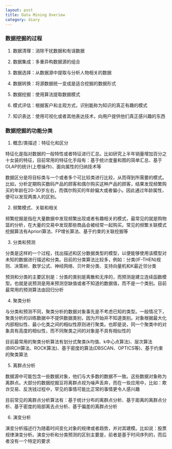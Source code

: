 ```yaml
---
layout: post
title: Data Mining Overiew
category: diary
---
```


### 数据挖掘的过程

1. 数据清理：消除干扰数据和有误数据

2. 数据集成：多重异构数据源的组合

3. 数据选择：从数据源中提取与分析人物相关的数据

4. 数据转换：将源数据统一变成是适合挖掘的数据形式

5. 数据挖掘：使用算法提取数据模式

6. 模式评估：根据客户和主观方式，识别能称为知识的真正有趣的模式

7. 知识表达：使用可视化或者其他表达技术，向用户提供他们真正感兴趣的东西

### 数据挖掘的功能分类

1) 概念/类描述：特征化和区分

特征化是指对数据的一般特性或者特征进行汇总。比如研究上半年销量增加百分之十女装的特征，目前常用的特征化手段有：基于统计度量和图的简单汇总、基于OLAP的统计(上卷操作)、面向属性的归纳技术等

数据区分是将目标类与一个或者多个可比较类进行比较，从而得到所需要的模式。比如，分析定期购买数码产品的顾客和偶尔购买这种产品的顾客，结果发现频繁购买的年龄在20-30岁左右，而偶尔购买的年龄偏大或者偏小。因此通过年龄属性，便可以发现两类人的区别。

2) 频繁模式、关联和相关

频繁挖掘是指在大量数据中发现频繁出现或者有趣相关的模式，最常见的就是购物篮的分析，在大量的交易中发现那些商品会被经常一起购买。常见的频繁关联模式挖掘算法有Apriori算法、FP增长算法、基于约束的关联挖掘等

3) 分类和预测

分类是这样的一个过程，找出描述和区分数据类型的模型，以便能够使用该模型对未知的数据进行描述和分类。目前的分类算法比较多，例如：分类(IF-THEN)规则、决策树、数学公式、神经网络、贝叶斯分类、支持向量机和K最近邻分类

预测和分类的主要区别是：分类的类别是离散和无序的，而预测是建立连续函数模型。也就是说预测是用来预测空缺值或者不知道的数据值，而不是一个类别。目前最常用的预测算法由回归分析

4) 聚类分析

与分类和预测不同，聚类分析的数据对象事先是不考虑已知的类型。一般情况下，聚类分析的训练数据中不提供数据类别，因为开始并不知道类别。对象根据最大化内部相似性、最小化类之间的相似性原则进行聚类。也即是说，同一个聚类中的对象具有高度的相似性，而不同聚类之间的对象是不具有相似性的

目前最常用的聚类分析算法有划分式聚类(k均值、k中心点算法)、层次算法(BIRCH算法、ROCK算法)、基于密度的算法(DBSCAN、OPTICS等)、基于约束的聚类算法

5) 离群点分析

数据源中可能包含一些数据对象，他们与大多数的数据不一致。这些数据对象称为离群点。大部分的数据挖掘豆将离群点视为噪声丢弃，而在一些应用中，比如：欺诈交易、反洗钱过程中，罕见的事情可能比正常的事情更令人感兴趣

目前常见的离群点分析算法有：基于统计分布的离群点分析、基于距离的离群点分析、基于密度的局部离去点分析、基于偏差的离群点分析

6) 演变分析

演变分析描述行为随着时间变化对象的规律或者趋势，并对其建模。比如说：股票规律演变分析。演变分析和分类预测的区别主要是，前者是基于时间序列的，而后者没有一个特定的要求